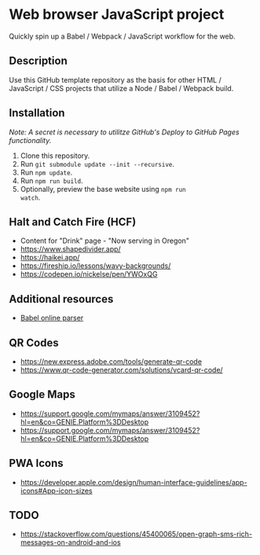

# Web browser JavaScript project
Quickly spin up a Babel / Webpack / JavaScript workflow for the web.

## Description
Use this GitHub template repository as the basis for other HTML / JavaScript / CSS projects that utilize a Node / Babel / Webpack build.

## Installation
_Note: A secret is necessary to utilitze GitHub's Deploy to GitHub Pages functionality._
1. Clone this repository.
2. Run <code>git submodule update --init --recursive</code>.
3. Run <code>npm update</code>.
4. Run <code>npm run build</code>.
5. Optionally, preview the base website using <code>npm run watch</code>.

## Halt and Catch Fire (HCF)
* Content for "Drink" page - "Now serving in Oregon"
* https://www.shapedivider.app/
* https://haikei.app/
* https://fireship.io/lessons/wavy-backgrounds/
* https://codepen.io/nickelse/pen/YWOxQG


## Additional resources
* [Babel online parser](https://babeljs.io/repl/#?browsers=defaults)

## QR Codes
* https://new.express.adobe.com/tools/generate-qr-code
* https://www.qr-code-generator.com/solutions/vcard-qr-code/

## Google Maps
* https://support.google.com/mymaps/answer/3109452?hl=en&co=GENIE.Platform%3DDesktop
* https://support.google.com/mymaps/answer/3109452?hl=en&co=GENIE.Platform%3DDesktop

## PWA Icons
* https://developer.apple.com/design/human-interface-guidelines/app-icons#App-icon-sizes

## TODO
- https://stackoverflow.com/questions/45400065/open-graph-sms-rich-messages-on-android-and-ios
